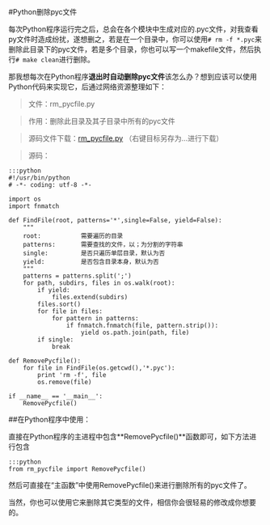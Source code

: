 #Python删除pyc文件

每次Python程序运行完之后，总会在各个模块中生成对应的.pyc文件，对我查看py文件时造成纷扰，遂想删之，若是在一个目录中，你可以使用`# rm -f *.pyc`来删除此目录下的pyc文件，若是多个目录，你也可以写一个makefile文件，然后执行`# make clean`进行删除。

那我想每次在Python程序**退出时自动删除pyc文件**该怎么办？想到应该可以使用Python代码来实现它，后通过网络资源整理如下：

>文件：rm_pycfile.py

>作用：删除此目录及其子目录中所有的pyc文件

>源码文件下载：[rm_pycfile.py]() （右键目标另存为…进行下载）

>源码：

    :::python
    #!/usr/bin/python
    # -*- coding: utf-8 -*-
    
    import os
    import fnmatch
    
    def FindFile(root, patterns='*',single=False, yield=False):
        """
        root:           需要遍历的目录
        patterns:       需要查找的文件，以；为分割的字符串
        single:         是否只遍历单层目录，默认为否
        yield:          是否包含目录本身，默认为否
        """
        patterns = patterns.split(';')
        for path, subdirs, files in os.walk(root):
            if yield:
                files.extend(subdirs)
            files.sort()
            for file in files:
                for pattern in patterns:
                    if fnmatch.fnmatch(file, pattern.strip()):
                        yield os.path.join(path, file)
            if single:
                break
    
    def RemovePycfile():
        for file in FindFile(os.getcwd(),'*.pyc'):
            print 'rm -f', file
            os.remove(file)
    
    if __name__ == '__main__':
        RemovePycfile()

##在Python程序中使用：

直接在Python程序的主进程中包含**RemovePycfile()**函数即可，如下方法进行包含

    :::python
    from rm_pycfile import RemovePycfile()

然后可直接在“主函数”中使用RemovePycfile()来进行删除所有的pyc文件了。

当然，你也可以使用它来删除其它类型的文件，相信你会很轻易的修改成你想要的。
